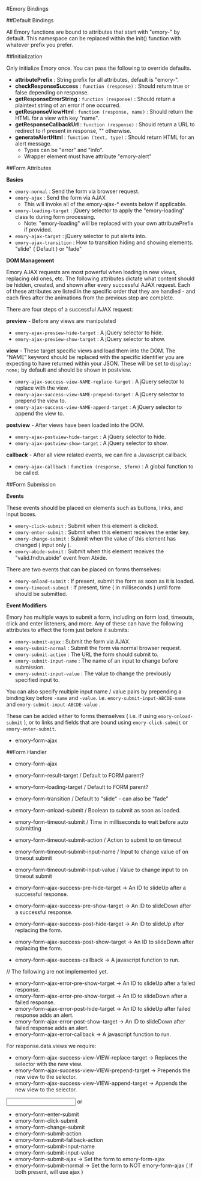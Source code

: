 #Emory Bindings

##Default Bindings

All Emory functions are bound to attributes that start with "emory-" by default.
This namespace can be replaced within the init() function with whatever prefix 
you prefer.

##Initialization

Only initialize Emory once.  You can pass the following to override defaults.

- **attributePrefix** : String prefix for all attributes, default is "emory-".
- **checkResponseSuccess** : `function (response)` : Should return true or false depending on response.
- **getResponseErrorString** : `function (response)` : Should return a plaintext string of an error if one occurred.
- **getResponseViewHtml** : `function (response, name)` : Should return the HTML for a view with key "name".
- **getResponseCallbackUrl** : `function (response)` : Should return a URL to redirect to if present in response, "" otherwise.
- **generateAlertHtml** : `function (text, type)` : Should return HTML for an alert message.
	- Types can be "error" and "info".  
	- Wrapper element must have attribute "emory-alert"

##Form Attributes

**Basics**

- `emory-normal` : Send the form via browser request.
- `emory-ajax` : Send the form via AJAX
	- This will invoke all of the emory-ajax-* events below if applicable.
- `emory-loading-target` : jQuery selector to apply the "emory-loading" class to during form processing.
	- Note: "emory-loading" will be replaced with your own attributePrefix if provided.
- `emory-ajax-target` : jQuery selector to put alerts into.
- `emory-ajax-transition` : How to transition hiding and showing elements.  "slide" ( Default ) or "fade"

**DOM Management**

Emory AJAX requests are most powerful when loading in new views, replacing old ones, etc.
The following attributes dictate what content should be hidden, created, and shown 
after every successful AJAX request.  Each of these attributes are listed in the 
specific order that they are handled - and each fires after the animations from 
the previous step are complete.

There are four steps of a successful AJAX request:

**preview** - Before any views are manipulated

- `emory-ajax-preview-hide-target` : A jQuery selector to hide.
- `emory-ajax-preview-show-target` : A jQuery selector to show.

**view** - These target specific views and load them into the DOM. The "NAME" 
keyword should be replaced with the specific identifier you are expecting to 
have returned within your JSON.  These will be set to `display: none;` by 
default and should be shown in postview.

- `emory-ajax-success-view-NAME-replace-target` : A jQuery selector to replace with the view.
- `emory-ajax-success-view-NAME-prepend-target` : A jQuery selector to prepend the view to.
- `emory-ajax-success-view-NAME-append-target` : A jQuery selector to append the view to.

**postview** - After views have been loaded into the DOM.

- `emory-ajax-postview-hide-target` : A jQuery selector to hide.
- `emory-ajax-postview-show-target` : A jQuery selector to show.

**callback** - After all view related events, we can fire a Javascript callback.

- `emory-ajax-callback` : `function (response, $form)` : A global function to be called.

##Form Submission

**Events**

These events should be placed on elements such as buttons, links, and input boxes.

- `emory-click-submit` : Submit when this element is clicked.
- `emory-enter-submit` : Submit when this element receives the enter key.
- `emory-change-submit` : Submit when the value of this element has changed ( input only ).
- `emory-abide-submit` : Submit when this element receives the "valid.fndtn.abide" event from Abide.

There are two events that can be placed on forms themselves:

- `emory-onload-submit` : If present, submit the form as soon as it is loaded.
- `emory-timeout-submit` : If present, time ( in milliseconds ) until form should be submitted.


**Event Modifiers**

Emory has multiple ways to submit a form, including on form load, timeouts, 
click and enter listeners, and more.  Any of these can have the following attributes 
to affect the form just before it submits:

- `emory-submit-ajax` : Submit the form via AJAX.
- `emory-submit-normal` : Submit the form via normal browser request.
- `emory-submit-action` : The URL the form should submit to.
- `emory-submit-input-name` : The name of an input to change before submission.
- `emory-submit-input-value` : The value to change the previously specified input to.

You can also specify multiple input name / value pairs by prepending a binding 
key before `-name` and `-value`.  i.e. `emory-submit-input-ABCDE-name` and 
`emory-submit-input-ABCDE-value` .

These can be added either to forms themselves ( i.e. if using 
`emory-onload-submit` ), or to links and fields that are bound using 
`emory-click-submit` or `emory-enter-submit`.







- emory-form-ajax


##Form Handler

__<form>__
- emory-form-ajax
- emory-form-result-target / Default to FORM parent?
- emory-form-loading-target / Default to FORM parent?
- emory-form-transition / Default to "slide" - can also be "fade"

- emory-form-onload-submit / Boolean to submit as soon as loaded.
- emory-form-timeout-submit / Time in milliseconds to wait before auto submitting
- emory-form-timeout-submit-action / Action to submit to on timeout
- emory-form-timeout-submit-input-name / Input to change value of on timeout submit
- emory-form-timeout-submit-input-value / Value to change input to on timeout submit

- emory-form-ajax-success-pre-hide-target -> An ID to slideUp after a successful response.
- emory-form-ajax-success-pre-show-target -> An ID to slideDown after a successful response.
- emory-form-ajax-success-post-hide-target -> An ID to slideUp after replacing the form.
- emory-form-ajax-success-post-show-target -> An ID to slideDown after replacing the form.
- emory-form-ajax-success-callback -> A javascript function to run.

// The following are not implemented yet.
- emory-form-ajax-error-pre-show-target -> An ID to slideUp after a failed response.
- emory-form-ajax-error-pre-show-target -> An ID to slideDown after a failed response.
- emory-form-ajax-error-post-hide-target -> An ID to slideUp after failed response adds an alert.
- emory-form-ajax-error-post-show-target -> An ID to slideDown after failed response adds an alert.
- emory-form-ajax-error-callback -> A javascript function to run.

For response.data.views we require:

- emory-form-ajax-success-view-VIEW-replace-target -> Replaces the selector with the new view.
- emory-form-ajax-success-view-VIEW-prepend-target -> Prepends the new view to the selector.
- emory-form-ajax-success-view-VIEW-append-target -> Appends the new view to the selector.

__<input>__ or __<a>__
- emory-form-enter-submit
- emory-form-click-submit
- emory-form-change-submit
- emory-form-submit-action
- emory-form-submit-fallback-action
- emory-form-submit-input-name
- emory-form-submit-input-value
- emory-form-submit-ajax -> Set the form to emory-form-ajax
- emory-form-submit-normal -> Set the form to NOT emory-form-ajax ( If both present, will use ajax )



